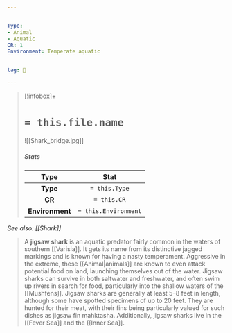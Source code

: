 ```yaml
---


Type:
- Animal
- Aquatic
CR: 1
Environment: Temperate aquatic


tag: 👹

---
```


> [!infobox]+
> #  `= this.file.name`
> ![[Shark_bridge.jpg]]
> ##### Stats
> Type | Stat |
> :---:|:---:|
> **Type** | `= this.Type` |
> **CR** | `= this.CR` |
> **Environment** | `= this.Environment` |



*See also: [[Shark]]*
> A **jigsaw shark** is an aquatic predator fairly common in the waters of southern [[Varisia]].  It gets its name from its distinctive jagged markings and is known for having a nasty temperament. Aggressive in the extreme, these [[Animal|animals]] are known to even attack potential food on land, launching themselves out of the water. Jigsaw sharks can survive in both saltwater and freshwater, and often swim up rivers in search for food, particularly into the shallow waters of the [[Mushfens]].
> Jigsaw sharks are generally at least 5–8 feet in length, although some have spotted specimens of up to 20 feet. They are hunted for their meat, with their fins being particularly valued for such dishes as jigsaw fin mahktasha.
> Additionally, jigsaw sharks live in the [[Fever Sea]] and the [[Inner Sea]].







